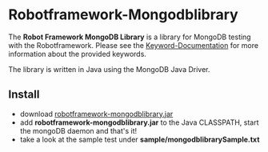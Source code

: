 Robotframework-Mongodblibrary
=============================

The **Robot Framework MongoDB Library** is a library for MongoDB testing with the Robotframework. 
Please see the [Keyword-Documentation](http://mahartma.github.com/robotframework-mongodblibrary/de.codecentric.robot.mongodblibrary.keywords.MongodbLibrary.html) for more information about the provided keywords.

The library is written in Java using the MongoDB Java Driver.

Install
-------
- download [robotframework-mongodblibrary.jar](http://mahartma.github.com/robotframework-mongodblibrary/robotframework-mongodblibrary-0.1.jar)
- add **robotframework-mongodblibrary.jar** to the Java CLASSPATH, start the mongoDB daemon and that's it!
- take a look at the sample test under **sample/mongodblibrarySample.txt**
